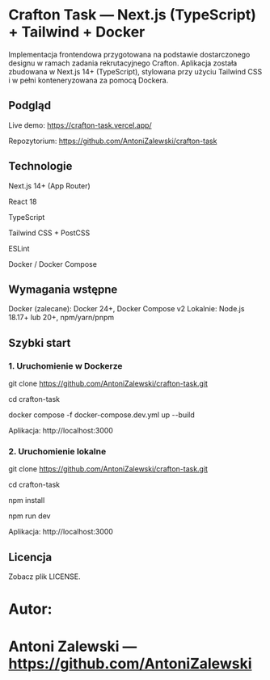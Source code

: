 # Crafton Task — Next.js (TypeScript) + Tailwind + Docker

Implementacja frontendowa przygotowana na podstawie dostarczonego designu w ramach zadania rekrutacyjnego Crafton.
Aplikacja została zbudowana w Next.js 14+ (TypeScript), stylowana przy użyciu Tailwind CSS i w pełni konteneryzowana za pomocą Dockera.

## Podgląd

Live demo: https://crafton-task.vercel.app/

Repozytorium: https://github.com/AntoniZalewski/crafton-task

## Technologie

Next.js 14+ (App Router)

React 18

TypeScript

Tailwind CSS + PostCSS

ESLint

Docker / Docker Compose

## Wymagania wstępne

Docker (zalecane): Docker 24+, Docker Compose v2
Lokalnie: Node.js 18.17+ lub 20+, npm/yarn/pnpm

## Szybki start

### 1. Uruchomienie w Dockerze

git clone https://github.com/AntoniZalewski/crafton-task.git

cd crafton-task

docker compose -f docker-compose.dev.yml up --build


Aplikacja: http://localhost:3000

### 2. Uruchomienie lokalne

git clone https://github.com/AntoniZalewski/crafton-task.git

cd crafton-task

npm install

npm run dev

Aplikacja: http://localhost:3000

## Licencja

Zobacz plik LICENSE.

# Autor:

# Antoni Zalewski — https://github.com/AntoniZalewski
